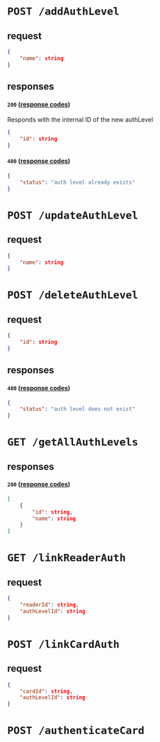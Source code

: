 # `POST /addAuthLevel`

## request

```json
{
    "name": string
}

```

## responses

#### `200` ([response codes](https://developer.mozilla.org/en-US/docs/Web/HTTP/Status#successful_responses)) 

Responds with the internal ID of the new authLevel

```json
{
    "id": string
}
```

#### `400` ([response codes](https://developer.mozilla.org/en-US/docs/Web/HTTP/Status#successful_responses)) 

```json
{
    "status": "auth level already exists"
}
```

# `POST /updateAuthLevel`

## request

```json
{
    "name": string
}

```

# `POST /deleteAuthLevel`

## request

```json
{
    "id": string
}

```

## responses

#### `400` ([response codes](https://developer.mozilla.org/en-US/docs/Web/HTTP/Status#successful_responses)) 

```json
{
    "status": "auth level does not exist"
}
```
# `GET /getAllAuthLevels`

## responses

#### `200` ([response codes](https://developer.mozilla.org/en-US/docs/Web/HTTP/Status#successful_responses)) 

```json
[
    {
        "id": string,
        "name": string
    }
]
```

# `GET /linkReaderAuth`



## request

```json
{
    "readerId": string,
    "authLevelId": string
}
```

# `POST /linkCardAuth`

## request

```json
{
    "cardId": string,
    "authLevelId": string
}
```

# `POST /authenticateCard`

